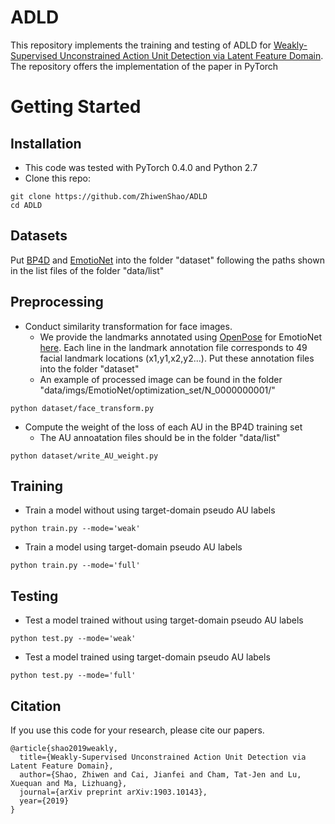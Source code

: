 # ADLD
This repository implements the training and testing of ADLD for [Weakly-Supervised Unconstrained Action Unit Detection via Latent Feature Domain](https://arxiv.org/pdf/1903.10143.pdf). The repository offers the implementation of the paper in PyTorch

# Getting Started
## Installation
- This code was tested with PyTorch 0.4.0 and Python 2.7
- Clone this repo:
```
git clone https://github.com/ZhiwenShao/ADLD
cd ADLD
```

## Datasets
Put [BP4D](http://www.cs.binghamton.edu/~lijun/Research/3DFE/3DFE_Analysis.html) and [EmotioNet](http://cbcsl.ece.ohio-state.edu/dbform_emotionet.html) into the folder "dataset" following the paths shown in the list files of the folder "data/list"

## Preprocessing
- Conduct similarity transformation for face images. 
  - We provide the landmarks annotated using [OpenPose](https://github.com/CMU-Perceptual-Computing-Lab/openpose) for EmotioNet [here](https://sjtueducn-my.sharepoint.com/:f:/g/personal/shaozhiwen_sjtu_edu_cn/EtsjeJcurFpMpgftne6a8bMBTQcky9klDP-Js_0k2M7T3g?e=2ZrFuw). Each line in the landmark annotation file corresponds to 49 facial landmark locations (x1,y1,x2,y2...). Put these annotation files into the folder "dataset"
  - An example of processed image can be found in the folder "data/imgs/EmotioNet/optimization_set/N_0000000001/" 
```
python dataset/face_transform.py
```
- Compute the weight of the loss of each AU in the BP4D training set
  - The AU annoatation files should be in the folder "data/list"
```
python dataset/write_AU_weight.py
```

## Training
- Train a model without using target-domain pseudo AU labels
```
python train.py --mode='weak'
```
- Train a model using target-domain pseudo AU labels
```
python train.py --mode='full'
```

## Testing
- Test a model trained without using target-domain pseudo AU labels
```
python test.py --mode='weak'
```
- Test a model trained using target-domain pseudo AU labels
```
python test.py --mode='full'
```

## Citation
If you use this code for your research, please cite our papers.
```
@article{shao2019weakly,
  title={Weakly-Supervised Unconstrained Action Unit Detection via Latent Feature Domain},
  author={Shao, Zhiwen and Cai, Jianfei and Cham, Tat-Jen and Lu, Xuequan and Ma, Lizhuang},
  journal={arXiv preprint arXiv:1903.10143},
  year={2019}
}

```
